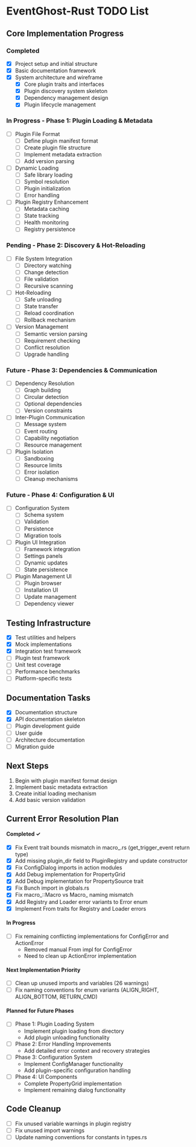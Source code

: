 # EventGhost-Rust TODO List

## Core Implementation Progress

### Completed
- [x] Project setup and initial structure
- [x] Basic documentation framework
- [x] System architecture and wireframe
  - [x] Core plugin traits and interfaces
  - [x] Plugin discovery system skeleton
  - [x] Dependency management design
  - [x] Plugin lifecycle management

### In Progress - Phase 1: Plugin Loading & Metadata
- [ ] Plugin File Format
  - [ ] Define plugin manifest format
  - [ ] Create plugin file structure
  - [ ] Implement metadata extraction
  - [ ] Add version parsing
- [ ] Dynamic Loading
  - [ ] Safe library loading
  - [ ] Symbol resolution
  - [ ] Plugin initialization
  - [ ] Error handling
- [ ] Plugin Registry Enhancement
  - [ ] Metadata caching
  - [ ] State tracking
  - [ ] Health monitoring
  - [ ] Registry persistence

### Pending - Phase 2: Discovery & Hot-Reloading
- [ ] File System Integration
  - [ ] Directory watching
  - [ ] Change detection
  - [ ] File validation
  - [ ] Recursive scanning
- [ ] Hot-Reloading
  - [ ] Safe unloading
  - [ ] State transfer
  - [ ] Reload coordination
  - [ ] Rollback mechanism
- [ ] Version Management
  - [ ] Semantic version parsing
  - [ ] Requirement checking
  - [ ] Conflict resolution
  - [ ] Upgrade handling

### Future - Phase 3: Dependencies & Communication
- [ ] Dependency Resolution
  - [ ] Graph building
  - [ ] Circular detection
  - [ ] Optional dependencies
  - [ ] Version constraints
- [ ] Inter-Plugin Communication
  - [ ] Message system
  - [ ] Event routing
  - [ ] Capability negotiation
  - [ ] Resource management
- [ ] Plugin Isolation
  - [ ] Sandboxing
  - [ ] Resource limits
  - [ ] Error isolation
  - [ ] Cleanup mechanisms

### Future - Phase 4: Configuration & UI
- [ ] Configuration System
  - [ ] Schema system
  - [ ] Validation
  - [ ] Persistence
  - [ ] Migration tools
- [ ] Plugin UI Integration
  - [ ] Framework integration
  - [ ] Settings panels
  - [ ] Dynamic updates
  - [ ] State persistence
- [ ] Plugin Management UI
  - [ ] Plugin browser
  - [ ] Installation UI
  - [ ] Update management
  - [ ] Dependency viewer

## Testing Infrastructure
- [x] Test utilities and helpers
- [x] Mock implementations
- [x] Integration test framework
- [ ] Plugin test framework
- [ ] Unit test coverage
- [ ] Performance benchmarks
- [ ] Platform-specific tests

## Documentation Tasks
- [x] Documentation structure
- [x] API documentation skeleton
- [ ] Plugin development guide
- [ ] User guide
- [ ] Architecture documentation
- [ ] Migration guide

## Next Steps
1. Begin with plugin manifest format design
2. Implement basic metadata extraction
3. Create initial loading mechanism
4. Add basic version validation

## Current Error Resolution Plan

#### Completed ✓
- [x] Fix Event trait bounds mismatch in macro_.rs (get_trigger_event return type)
- [x] Add missing plugin_dir field to PluginRegistry and update constructor
- [x] Fix ConfigDialog imports in action modules
- [x] Add Debug implementation for PropertyGrid
- [x] Add Debug implementation for PropertySource trait
- [x] Fix Bunch import in globals.rs
- [x] Fix macro_::Macro vs Macro_ naming mismatch
- [x] Add Registry and Loader error variants to Error enum
- [x] Implement From traits for Registry and Loader errors

#### In Progress
- [ ] Fix remaining conflicting implementations for ConfigError and ActionError
  - Removed manual From impl for ConfigError
  - Need to clean up ActionError implementation

#### Next Implementation Priority
- [ ] Clean up unused imports and variables (26 warnings)
- [ ] Fix naming conventions for enum variants (ALIGN_RIGHT, ALIGN_BOTTOM, RETURN_CMD)

#### Planned for Future Phases
- [ ] Phase 1: Plugin Loading System
  - Implement plugin loading from directory
  - Add plugin unloading functionality
- [ ] Phase 2: Error Handling Improvements
  - Add detailed error context and recovery strategies
- [ ] Phase 3: Configuration System
  - Implement ConfigManager functionality
  - Add plugin-specific configuration handling
- [ ] Phase 4: UI Components
  - Complete PropertyGrid implementation
  - Implement remaining dialog functionality

## Code Cleanup
- [ ] Fix unused variable warnings in plugin registry
- [ ] Fix unused import warnings
- [ ] Update naming conventions for constants in types.rs
